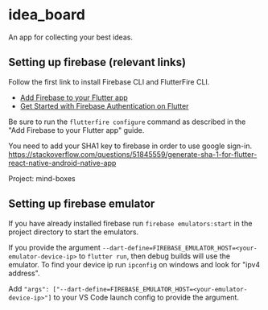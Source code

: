 # idea_board

An app for collecting your best ideas.

## Setting up firebase (relevant links)
Follow the first link to install Firebase CLI and FlutterFire CLI.
* [Add Firebase to your Flutter app](https://firebase.google.com/docs/flutter/setup)
* [Get Started with Firebase Authentication on Flutter](https://firebase.google.com/docs/auth/flutter/start)

Be sure to run the `flutterfire configure` command as described in the "Add Firebase to your Flutter app" guide.

You need to add your SHA1 key to firebase in order to use google sign-in.
https://stackoverflow.com/questions/51845559/generate-sha-1-for-flutter-react-native-android-native-app

Project: mind-boxes

## Setting up firebase emulator
If you have already installed firebase run `firebase emulators:start` in the project directory to start the emulators.

If you provide the argument `--dart-define=FIREBASE_EMULATOR_HOST=<your-emulator-device-ip>` to `flutter run`, then
debug builds will use the emulator. To find your device ip run `ipconfig` on windows and look for "ipv4 address".

Add `"args": ["--dart-define=FIREBASE_EMULATOR_HOST=<your-emulator-device-ip>"]` to your VS Code launch config to
provide the argument.


